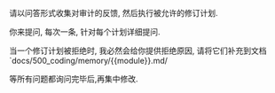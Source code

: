 请以问答形式收集对审计的反馈, 然后执行被允许的修订计划.

你来提问, 每次一条, 针对每个计划详细提问.

当一个修订计划被拒绝时, 我必然会给你提供拒绝原因, 请将它们补充到文档 `docs/500_coding/memory/{{module}}.md/

等所有问题都询问完毕后,再集中修改.

